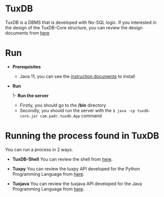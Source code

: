 ﻿# TuxDB

TuxDB is a DBMS that is developed with No-SQL logic. If you interested in the design of the TuxDB-Core structure, you can review the design documents from [here]()

# Run
  
 - **Prerequisites**
 
	 - Java 11,  you can see the [instruction documents](https://docs.oracle.com/en/java/javase/11/install/overview-jdk-installation.html#GUID-8677A77F-231A-40F7-98B9-1FD0B48C346A) to install

 - **Run**

	 1- **Run the server**

	- Firstly, you should go to the **/bin** directory
	- Secondly, you should run the server with the
			`$ java -cp tuxdb-core.jar com.padr.tuxdb.App` command

# Running the process found in TuxDB

You can run a process in 2 ways.

- **TuxDB-Shell** 
	You can review the shell from [here](https://github.com/burakpadr/tuxdb-shell).
	
- **Tuxpy**
	You can review the tuxpy API developed for the Python Programming Language from [here](https://github.com/burakpadr/tuxpy).
	
- **Tuxjava**
	You can review the tuxjava API developed for the Java Programming Language from [here](https://github.com/burakpadr/tuxjava).
	
	
	
	  

